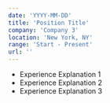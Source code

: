 ```yaml
---
date: 'YYYY-MM-DD'
title: 'Position Title'
company: 'Company 3'
location: 'New York, NY'
range: 'Start - Present'
url: ''
---
```


- Experience Explanation 1
- Experience Explanation 2
- Experience Explanation 3
